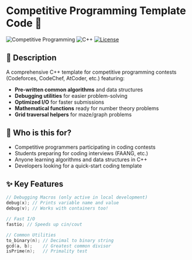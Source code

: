 # Competitive Programming Template Code 🚀

![Competitive Programming](https://img.shields.io/badge/Competitive-Programming-blue)
![C++](https://img.shields.io/badge/C%2B%2B-17-orange)
[![License](https://img.shields.io/badge/License-MIT-green)](LICENSE)

## 📝 Description

A comprehensive C++ template for competitive programming contests (Codeforces, CodeChef, AtCoder, etc.) featuring:

- **Pre-written common algorithms** and data structures
- **Debugging utilities** for easier problem-solving
- **Optimized I/O** for faster submissions
- **Mathematical functions** ready for number theory problems
- **Grid traversal helpers** for maze/graph problems

## 🎯 Who is this for?

- Competitive programmers participating in coding contests
- Students preparing for coding interviews (FAANG, etc.)
- Anyone learning algorithms and data structures in C++
- Developers looking for a quick-start coding template

## ✨ Key Features

```cpp
// Debugging Macros (only active in local development)
debug(x); // Prints variable name and value
debug(v); // Works with containers too!

// Fast I/O
fastio; // Speeds up cin/cout

// Common Utilities
to_binary(n); // Decimal to binary string
gcd(a, b);    // Greatest common divisor
isPrime(n);   // Primality test